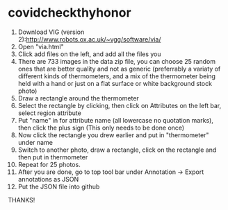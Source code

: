 # covidcheckthyhonor



1. Download VIG (version 2):http://www.robots.ox.ac.uk/~vgg/software/via/
2. Open "via.html"
3. Click add files on the left, and add all the files you 
4. There are 733 images in the data zip file, you can choose 25 random ones that are better quality and not as generic (preferrably a variaty of different kinds of thermometers, and a mix of the thermometer being held with a hand or just on a flat surface or white background stock photo)
6. Draw a rectangle around the thermometer
7. Select the rectangle by clicking, then click on Attributes on the left bar, select region attribute
8. Put "name" in for attribute name (all lowercase no quotation marks), then click the plus sign (This only needs to be done once)
9. Now click the rectangle you drew earlier and put in "thermometer" under name
10. Switch to another photo, draw a rectangle, click on the rectangle and then put in thermometer
11. Repeat for 25 photos.
12. After you are done, go to top tool bar under Annotation -> Export annotations as JSON
13. Put the JSON file into github

THANKS!
